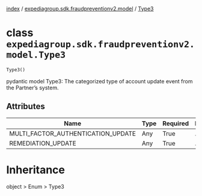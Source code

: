 [index](index.md) /
[expediagroup.sdk.fraudpreventionv2.model](expediagroup.sdk.fraudpreventionv2.model.md)
/ [Type3](Type3.md)

# class `expediagroup.sdk.fraudpreventionv2.model.Type3`

```python
Type3()
```

pydantic model Type3: The categorized type of account update event from
the Partner’s system.

## Attributes

| Name                               | Type | Required | Description |
| ---------------------------------- | ---- | -------- | ----------- |
| MULTI_FACTOR_AUTHENTICATION_UPDATE | Any  | True     | …           |
| REMEDIATION_UPDATE                 | Any  | True     | …           |

# Inheritance

object > Enum > Type3
